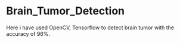 # Brain_Tumor_Detection
Here i have used OpenCV, Tensorflow to detect brain tumor with the accuracy of 96%.
